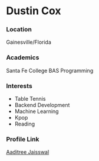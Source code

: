 # Dustin Cox

### Location

Gainesville/Florida

### Academics

Santa Fe College BAS Programming

### Interests

- Table Tennis
- Backend Development
- Machine Learning
- Kpop
- Reading

### Profile Link

[Aaditree Jaisswal](https://github.com/DCox2016)
